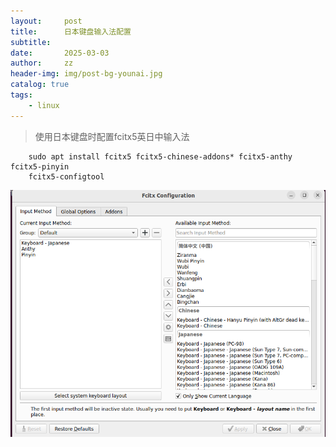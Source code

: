 ```yaml
---
layout:     post
title:      日本键盘输入法配置
subtitle:   
date:       2025-03-03
author:     zz
header-img: img/post-bg-younai.jpg
catalog: true
tags:
    - linux
---
```


> 使用日本键盘时配置fcitx5英日中输入法

        sudo apt install fcitx5 fcitx5-chinese-addons* fcitx5-anthy fcitx5-pinyin
        fcitx5-configtool

![pic](/img/fcitx5_config.png)

